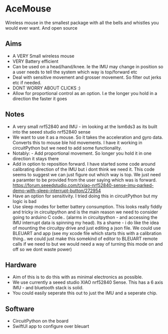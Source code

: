 # AceMouse
 Wireless mouse in the smallest package with all the bells and whistles you would ever want. And open source

## Aims

- A VERY Small wireless mouse
- VERY Battery efficient
- Can be used on a head/hand/knee. Ie the IMU may change in position so a user needs to tell the system which way is top/forward etc
- Deal with sensitive movement and grosser movement. So filter out jerks etc if needed.
- DONT WORRY ABOUT CLICKS :)
- Allow for proportional control as an option. I.e the longer you hold in a direction the faster it goes


## Notes

- A very small nrf52840 and IMU - im looking at the lsm6ds3 as its built into the seeed studio nrf52840 sense
- We want to use it as a mouse. So it takes the acceleration and gyro data. Converts this to mouse ble hid movements. I have it working in circuitPython but we need to add some functionality. 
- Notably: - Add proportional movement. So longer you hold it in one direction it stays there
- Add in option to reposition forward. I have started some code around calibrating direction of the IMU but i dont think we need it. This code seems to suggest we can just figure out which way is top. We just need a paramter to be provided from the user saying which was is forward. https://forum.seeedstudio.com/t/xiao-nrf52840-sense-imu-parked-demo-with-sleep-interrupt-button/272954
- Have an option for sensitivity. I tried doing this in circuitPython but my logic is bad
- Use sleep modes for better battery consumption. This looks really fiddly and tricky in circuitpython and is the main reason we need to consider going to arduino C code.. (alarms in circuitpython - and accessing the IMU interrupt data is spinning my head). Its a shame - i do like the idea of mounting the circuitpy drive and just editing a json file. We could use BLEUART and app (see my xcode file which starts this with a calibration thing.. we could just make this somekind of editor to BLEUART remote calls if we need to but we would need a way of turning this mode on and off so we dont waste power)


## Hardware

- Aim of this is to do this with as minimal electronics as possible.
- We use currently a seeed studio XIAO nrf52840 Sense. This has a 6 axis IMU - and bluetooth stack is solid.
- You could easily seperate this out to just the IMU and a seperate chip.

## Software

- CircuitPython on the board
- SwiftUI app to configure over bleuart


